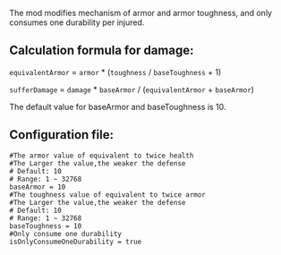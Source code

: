 The mod modifies mechanism of armor and armor toughness, and only consumes one durability per injured.

## Calculation formula for damage:

`equivalentArmor` = `armor` * (`toughness` / `baseToughness` + 1)

`sufferDamage` = `damage` * `baseArmor` / (`equivalentArmor` + `baseArmor`)

The default value for baseArmor and baseToughness is 10.

## Configuration file:

```
#The armor value of equivalent to twice health
#The Larger the value,the weaker the defense
# Default: 10
# Range: 1 ~ 32768
baseArmor = 10
#The toughness value of equivalent to twice armor
#The Larger the value,the weaker the defense
# Default: 10
# Range: 1 ~ 32768
baseToughness = 10
#Only consume one durability
isOnlyConsumeOneDurability = true
```
